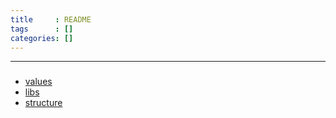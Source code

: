 ```yaml
---
title     : README
tags      : []
categories: []
---
```

---
### 

- [values](auto/values.md)
- [libs](auto/libs.md)
- [structure](structure.md)